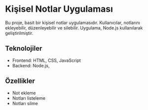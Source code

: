 # Kişisel Notlar Uygulaması

Bu proje, basit bir kişisel notlar uygulamasıdır. 
Kullanıcılar, notlarını ekleyebilir, düzenleyebilir ve silebilir. 
Uygulama, Node.js kullanılarak geliştirilmiştir. 

## Teknolojiler

- Frontend: HTML, CSS, JavaScript
- Backend: Node.js, 

## Özellikler

- Not ekleme
- Notları listeleme
- Notları silme

